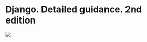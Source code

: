 # Django. Detailed guidance. 2nd edition #
![](https://cv7.litres.ru/pub/c/pdf-kniga/cover_max1500/24499974-a-golovatyy-django-podrobnoe-rukovodstvo-2-e-izdanie-24499974.jpg)
